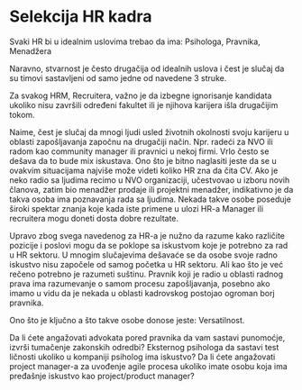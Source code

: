 # Selekcija HR kadra

Svaki HR bi u idealnim uslovima trebao da ima: Psihologa, Pravnika, Menadžera

Naravno, stvarnost je često drugačija od idealnih uslova i čest je slučaj da su timovi sastavljeni od samo jedne od navedene 3 struke.

Za svakog HRM, Recruitera, važno je da izbegne ignorisanje kandidata ukoliko nisu završili određeni fakultet ili je njihova karijera išla drugačijim tokom.

Naime, čest je slučaj da mnogi ljudi usled životnih okolnosti svoju karijeru u oblasti zapošljavanja započnu na drugačiji način. Npr. radeći za NVO ili radom kao community manager ili pravnici u nekoj firmi. Vrlo često se dešava da to bude mix iskustava. Ono što je bitno naglasiti jeste da se u ovakvim situacijama najviše može videti koliko HR zna da čita CV. Ako je neko radio sa ljudima recimo u NVO organizaciji, učestvovao u izboru novih članova, zatim bio menadžer prodaje ili projektni menadžer, indikativno je da takva osoba ima poznavanja rada sa ljudima. Nekada takve osobe poseduje široki spektar znanja koje kada iste primene u ulozi HR-a Manager ili recruitera mogu doneti dosta dobre rezultate. 

Upravo zbog svega navedenog za HR-a je nužno da razume kako različite pozicije i poslovi mogu da se poklope sa iskustvom koje je potrebno za rad u HR sektoru. U mnogim slučajevima dešavaće se da osobe svoje radno iskustvo nisu započele od samog početka u HR sektoru. Ali kao što je već rečeno potrebno je razumeti suštinu. Pravnik koji je radio u oblasti radnog prava ima razumevanje o samom procesu zapošljavanja, posebno ako imamo u vidu da je nekada u oblasti kadrovskog postojao ogroman borj pravnika. 

Ono što je ključno a što takve osobe donose jeste: Versatilnost.

Da li ćete angažovati advokata pored pravnika da vam sastavi punomoćje, izvrši tumačenje zakonskih odredbi? Eksternog psihologa da sastavi test ličnosti ukoliko u kompaniji psiholog ima iskustvo? Da li ćete angažovati project manager-a za uvođenje agile procesa ukoliko imate osobu koja ima pređašnje iskustvo kao project/product manager?



